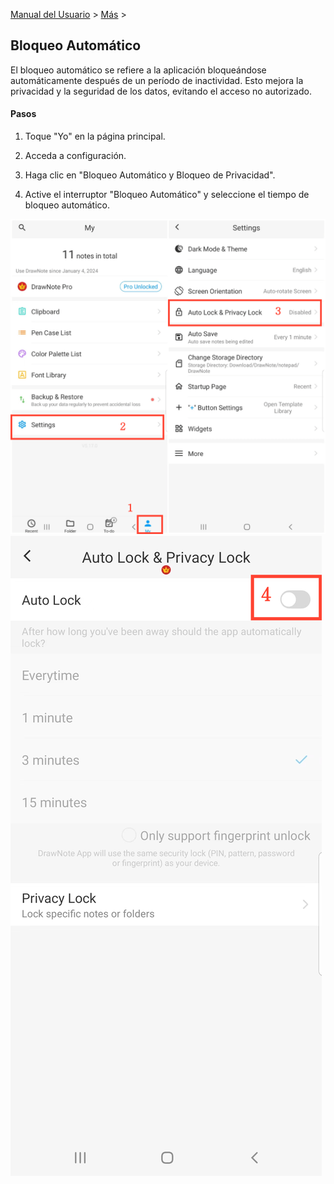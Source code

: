 [Manual del Usuario](/dragonnest/drawnote/manual/es) > [Más](/dragonnest/drawnote/manual/es/more) >

Bloqueo Automático
---
El bloqueo automático se refiere a la aplicación bloqueándose automáticamente después de un período de inactividad. Esto mejora la privacidad y la seguridad de los datos, evitando el acceso no autorizado.

#### Pasos

1. Toque "Yo" en la página principal.

2. Acceda a configuración.

3. Haga clic en "Bloqueo Automático y Bloqueo de Privacidad".

4. Active el interruptor "Bloqueo Automático" y seleccione el tiempo de bloqueo automático.

![Bloqueo Automático 1](imgs/automatic_locking.png)
![Bloqueo Automático 2](imgs/auto_locking1.png)